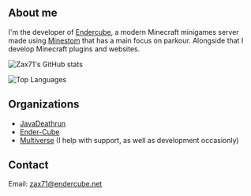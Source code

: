 ## About me
I'm the developer of [Endercube](https://endercube.net), a modern Minecraft minigames server made using [Minestom](https://minestom.net) that has a main focus on parkour.
Alongside that I develop Minecraft plugins and websites.

![Zax71's GitHub stats](https://github-readme-stats.vercel.app/api?username=zax71&show_icons=true&theme=dracula&border_color=ff6e96&include_all_commits=true)

![Top Languages](https://github-readme-stats.vercel.app/api/top-langs/?username=zax71&layout=compact&theme=dracula&border_color=ff6e96)

## Organizations

 * [JavaDeathrun](https://github.com/JavaDeathrun)
 * [Ender-Cube](https://github.com/Ender-Cube)
 * [Multiverse](https://github.com/Multiverse) (I help with support, as well as development occasionly)

## Contact

Email: [zax71@endercube.net](mailto:zax71@endercube.net)

